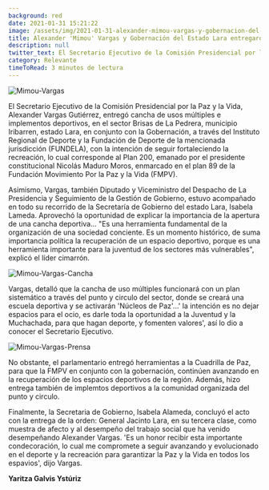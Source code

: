 ```yaml
---
background: red
date: 2021-01-31 15:21:22
image: /assets/img/2021-01-31-alexander-mimou-vargas-y-gobernacion-del-estado-lara-entregaron-cancha-de-usos-multiples/img-1.jpg
title: Alexander 'Mimou' Vargas y Gobernación del Estado Lara entregaron cancha de usos múltiples
description: null
twitter_text: El Secretario Ejecutivo de la Comisión Presidencial por la Paz y la Vida, Alexander Vargas Gutiérrez, entregó cancha de usos múltiples e implementos deportivos
category: Relevante
timeToRead: 3 minutos de lectura
---
```


![Mimou-Vargas](/assets/img/2021-01-31-alexander-mimou-vargas-y-gobernacion-del-estado-lara-entregaron-cancha-de-usos-multiples/img-1.jpg)

El Secretario Ejecutivo de la Comisión Presidencial por la Paz y la Vida, Alexander Vargas Gutiérrez, entregó cancha de usos múltiples e implementos deportivos, en el sector Brisas de La Pedrera, municipio Iribarren, estado Lara, en conjunto con la Gobernación, a través del Instituto Regional de Deporte y la Fundación de Deporte de la mencionada jurisdicción (FUNDELA), con la intención de seguir fortaleciendo la recreación, lo cual corresponde al Plan 200, emanado por el presidente constitucional Nicolás Maduro Moros, enmarcado en el plan 89 de la Fundación Movimiento Por la Paz y la Vida (FMPV).

Asimismo, Vargas, también Diputado y Viceministro del Despacho de La Presidencia y Seguimiento de la Gestión de Gobierno, estuvo acompañado en todo su recorrido de la Secretaría de Gobierno del estado Lara, Isabela Lameda. Aprovechó la oportunidad de explicar la importancia de la apertura de una cancha deportiva... "Es una herramienta fundamental de la organización de una sociedad conciente. Es un momento histórico, de suma importancia política la recuperación de un espacio deportivo, porque es una herramienta importante para la juventud de los sectores más vulnerables", explicó el líder cimarrón. 

![Mimou-Vargas-Cancha](/assets/img/2021-01-31-alexander-mimou-vargas-y-gobernacion-del-estado-lara-entregaron-cancha-de-usos-multiples/img-3.jpg)


Vargas, detalló que la cancha de uso múltiples funcionará con un plan sistemático a través del punto y circulo del sector, donde se creará una escuela deportiva y se activarán 'Núcleos de Paz'...' la intención es no dejar espacios para el ocio, es darle toda la oportunidad a la Juventud y la Muchachada, para que hagan deporte, y fomenten valores', así lo dio a conocer el Secretario Ejecutivo. 

![Mimou-Vargas-Prensa](/assets/img/2021-01-31-alexander-mimou-vargas-y-gobernacion-del-estado-lara-entregaron-cancha-de-usos-multiples/img-2.jpg)


No obstante, el parlamentario entregó herramientas a la Cuadrilla de Paz, para que la FMPV en conjunto con la gobernación, continúen avanzando en la recuperación de los espacios deportivos de la región. Además, hizo entrega también de implemtos deportivos a la comunidad organizada del punto y circulo.

Finalmente, la Secretaria de Gobierno, Isabela Alameda, concluyó el acto con la entrega de la orden: General Jacinto Lara, en su tercera clase, como muestra de afecto y al desempeño del trabajo social que ha venido desempeñando Alexander Vargas. 'Es un honor recibir esta importante condecoración, lo cual me compromete a seguir avanzando y evolucionado en el deporte y la recreación para garantizar la Paz y la Vida en todos los espavios', dijo Vargas.

**Yaritza Galvis Ystúriz**
